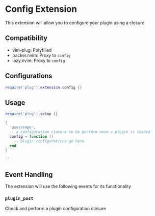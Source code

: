 # Config Extension

This extension will allow you to configure your plugin using a closure

## Compatibility

- vim-plug: Polyfilled
- packer.nvim: Proxy to `config`
- lazy.nvim: Proxy to `config`

## Configurations

```lua
require('plug').extension.config {}
```

## Usage

```lua
require('plug').setup {}

{
  'user/repo',
  -- a configuration closure to be perform once a plugin is loaded
  config = function ()
    -- plugin configurations go here
  end
}

''
```

## Event Handling

The extension will use the following events for its functionality

### `plugin_post`

Check and perform a plugin configuration closure

